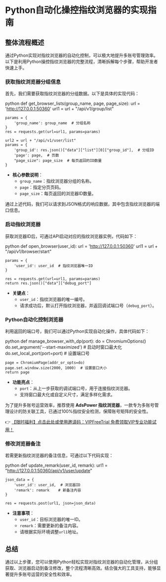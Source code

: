 # Python自动化操控指纹浏览器的实现指南

## 整体流程概述

通过Python实现对指纹浏览器的自动化控制，可以极大地提升多账号管理效率。以下是利用Python操控指纹浏览器的完整流程，清晰拆解每个步骤，帮助开发者快速上手。

### 获取指纹浏览器分组信息

首先，我们需要获取指纹浏览器的分组数据。以下是具体的实现代码：

python
def get_browser_lists(group_name, page, page_size):
    url = 'http://127.0.0.1:50360'
    url1 = url + "/api/v1/group/list"
    
    params = {
        'group_name': group_name  # 分组名称
    }
    res = requests.get(url=url1, params=params)
    
    url2 = url + "/api/v1/user/list"
    params = {
        'group_id': res.json()["data"]["list"][0]["group_id"],  # 分组ID
        'page': page,  # 页数
        "page_size": page_size  # 每页返回的ID数量
    }

- **核心参数说明**：
  - `group_name`：指纹浏览器分组的名称。
  - `page`：指定分页页码。
  - `page_size`：每页返回的浏览器ID数量。

通过上述代码，我们可以请求到JSON格式的响应数据，其中包含指纹浏览器的端口信息。

### 启动指纹浏览器

获取浏览器ID后，可通过API启动对应的指纹浏览器实例，代码如下：

python
def open_browser(user_id):
    url = 'http://127.0.0.1:50360'
    url1 = url + "/api/v1/browser/start"
    
    params = {
        'user_id': user_id  # 指纹浏览器唯一ID
    }
    
    res = requests.get(url=url1, params=params)
    return res.json()["data"]["debug_port"]

- **关键点**：
  - `user_id`：指纹浏览器的唯一编号。
  - 请求成功后，默认打开指纹浏览器，并返回调试端口号（`debug_port`）。

### Python自动化控制浏览器

利用返回的端口号，我们可以通过Python实现自动化操作，具体代码如下：

python
def manage_browser_with_dp(port):
    do = ChromiumOptions()
    do.set_argument('--start-maximized')  # 启动时窗口最大化
    do.set_local_port(port=port)  # 设置端口号
    
    page = ChromiumPage(addr_or_opts=do)
    page.set.window.size(2000, 1000)  # 设置窗口大小
    return page

- **功能亮点**：
  - `port`：从上一步获取的调试端口号，用于连接指纹浏览器。
  - 支持窗口最大化或自定义尺寸，满足多样化需求。

为了提升多账号运营效率，推荐使用 **AdsPower 指纹浏览器**，一款专为多账号管理设计的防关联工具，已通过100%指纹安全检测，保障账号矩阵的安全性。

👉 [【限时福利】点击此处或使用邀请码：VIPFreeTrial 免费领取VIP专业功能试用！](https://bit.ly/adspower_free)

### 修改浏览器备注

若需更新指纹浏览器的备注信息，可通过以下代码实现：

python
def update_remark(user_id, remark):
    url1 = "http://127.0.0.1:50360/api/v1/user/update"
    
    json_data = {
        'user_id': user_id,  # 浏览器ID
        'remark': remark    # 新备注内容
    }
    
    res = requests.post(url1, json=json_data)

- **注意事项**：
  - `user_id`：目标浏览器的唯一ID。
  - `remark`：需要更新的备注内容。
  - 请根据实际环境调整`url1`地址。

## 总结

通过以上步骤，您可以使用Python轻松实现对指纹浏览器的自动化管理，从分组获取、浏览器启动到备注修改，整个流程清晰高效。结合强大的工具支持，能够显著提升多账号运营的安全性和效率。